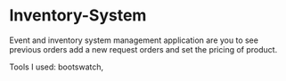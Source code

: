 # Inventory-System
Event and inventory system management application are you to see previous orders add a new request orders and set the pricing of product.

Tools I used:
bootswatch, 